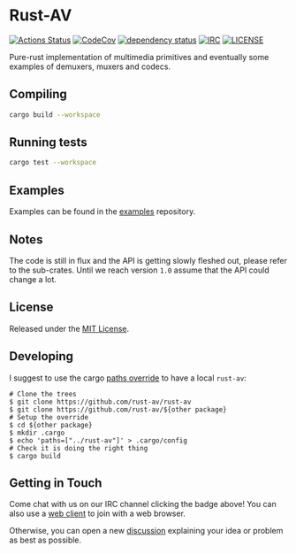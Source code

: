 # Rust-AV

[![Actions Status][actions badge]][actions]
[![CodeCov][codecov badge]][codecov]
[![dependency status][dependency badge]][dependency]
[![IRC][irc badge]][irc]
[![LICENSE][license badge]][license]

Pure-rust implementation of multimedia primitives and eventually some examples of demuxers, muxers and codecs.

## Compiling

```bash
cargo build --workspace
```

## Running tests

```bash
cargo test --workspace
```

## Examples

Examples can be found in the [examples](https://github.com/rust-av/examples) repository.

## Notes

The code is still in flux and the API is getting slowly fleshed out, please
refer to the sub-crates.
Until we reach version `1.0` assume that the API could change a lot.

## License

Released under the [MIT License](LICENSE).

## Developing

I suggest to use the cargo [paths override](https://doc.rust-lang.org/cargo/reference/config.html) to have a local `rust-av`:

```
# Clone the trees
$ git clone https://github.com/rust-av/rust-av
$ git clone https://github.com/rust-av/${other package}
# Setup the override
$ cd ${other package}
$ mkdir .cargo
$ echo 'paths=["../rust-av"]' > .cargo/config
# Check it is doing the right thing
$ cargo build
```

## Getting in Touch

Come chat with us on our IRC channel clicking the badge above!
You can also use a [web client](https://web.libera.chat/?channel=#rust-av) to join with a web browser.

Otherwise, you can open a new [discussion](https://github.com/rust-av/rust-av/discussions)
explaining your idea or problem as best as possible.

<!-- Links -->
[actions]: https://github.com/rust-av/rust-av/actions
[codecov]: https://codecov.io/gh/rust-av/rust-av
[dependency]: https://deps.rs/repo/github/rust-av/rust-av
[irc]: https://web.libera.chat/?channel=#rust-av
[license]: LICENSE

<!-- Badges -->
[actions badge]: https://github.com/rust-av/rust-av/workflows/rust-av/badge.svg
[codecov badge]: https://codecov.io/gh/rust-av/rust-av/branch/master/graph/badge.svg
[dependency badge]: https://deps.rs/repo/github/rust-av/rust-av/status.svg
[irc badge]: https://img.shields.io/badge/irc-%23rust--av-blue.svg
[license badge]: https://img.shields.io/badge/license-MIT-blue.svg
